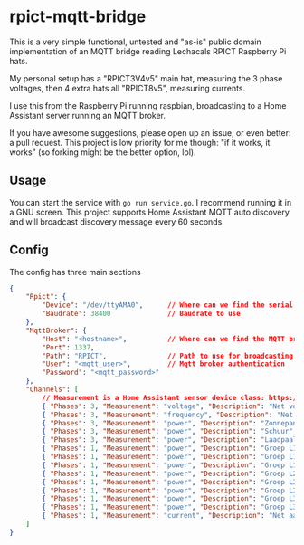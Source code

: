 # rpict-mqtt-bridge

This is a very simple functional, untested and "as-is" public domain implementation of an MQTT bridge reading Lechacals RPICT Raspberry Pi hats.

My personal setup has a "RPICT3V4v5" main hat, measuring the 3 phase voltages, then 4 extra hats all "RPICT8v5", measuring currents.

I use this from the Raspberry Pi running raspbian, broadcasting to a Home Assistant server running an MQTT broker.

If you have awesome suggestions, please open up an issue, or even better: a pull request. This project is low priority for me though: "if it works, it works" (so forking might be the better option, lol).

## Usage

You can start the service with `go run service.go`. I recommend running it in a GNU screen.
This project supports Home Assistant MQTT auto discovery and will broadcast discovery message every 60 seconds.

## Config

The config has three main sections

```json
{
    "Rpict": {
        "Device": "/dev/ttyAMA0",      // Where can we find the serial socket for RPICT
        "Baudrate": 38400              // Baudrate to use
    },
    "MqttBroker": {
        "Host": "<hostname>",          // Where can we find the MQTT broker
        "Port": 1337,
        "Path": "RPICT",               // Path to use for broadcasting all channels / measuremnts
        "User": "<mqtt_user>",         // Mqtt broker authentication
        "Password": "<mqtt_password>"
    },
    "Channels": [
        // Measurement is a Home Assistant sensor device class: https://www.home-assistant.io/integrations/sensor/
        { "Phases": 3, "Measurement": "voltage", "Description": "Net voltages", "Topic": "mains_voltage" },
        { "Phases": 3, "Measurement": "frequency", "Description": "Net frequenties", "Topic": "mains_frequency" },
        { "Phases": 3, "Measurement": "power", "Description": "Zonnepanelen", "Topic": "pv" },
        { "Phases": 3, "Measurement": "power", "Description": "Schuur", "Topic": "shed" },
        { "Phases": 3, "Measurement": "power", "Description": "Laadpaal", "Topic": "carcharger" },
        { "Phases": 1, "Measurement": "power", "Description": "Groep L1.4", "Topic": "GL1_4" },
        { "Phases": 1, "Measurement": "power", "Description": "Groep L1.5", "Topic": "GL1_5" },
        { "Phases": 1, "Measurement": "power", "Description": "Groep L1.6", "Topic": "GL1_6" },
        { "Phases": 1, "Measurement": "power", "Description": "Groep L2.1", "Topic": "GL2_1" },
        { "Phases": 1, "Measurement": "power", "Description": "Groep L2.2", "Topic": "GL2_2" },
        { "Phases": 1, "Measurement": "power", "Description": "Groep L2.3", "Topic": "GL2_3" },
        { "Phases": 1, "Measurement": "power", "Description": "Groep L3.5", "Topic": "GL3_5" },
        { "Phases": 1, "Measurement": "power", "Description": "Groep L3.6", "Topic": "GL3_6" },
        { "Phases": 1, "Measurement": "current", "Description": "Net aarde", "Topic": "mains_ground" }
    ]
}
```
